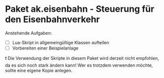 # Paket ak.eisenbahn - Steuerung für den Eisenbahnverkehr

Anstehende Aufgaben:
* [ ] Lua-Skript in allgemeingültige Klassen aufteilen
* [ ] Vorbereiten einer Beispielanlage

:exclamation: Die Verwendung der Skripte in diesem Paket wird derzeit nicht empfohlen, da es sich noch stark ändern kann! Wer es trotzdem verwenden möchte, sollte eine eigene Kopie anlegen.
